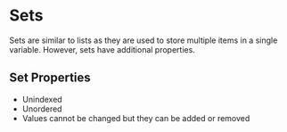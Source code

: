 # Sets
Sets are similar to lists as they are used to store multiple items in a single variable. However, sets have additional properties.

## Set Properties
* Unindexed
* Unordered
* Values cannot be changed but they can be added or removed

